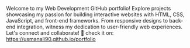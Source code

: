 Welcome to my Web Development GitHub portfolio! Explore projects showcasing my passion for building interactive websites with HTML, CSS, JavaScript, and front-end frameworks. From responsive designs to back-end integration, witness my dedication to user-friendly web experiences. Let's connect and collaborate! 🚀 check it on: https://usmanali90.github.io/portfolio
